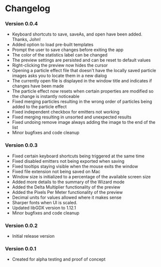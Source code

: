 # Changelog
### Version 0.0.4
* Keyboard shortcuts to save, saveAs, and open have been added. Thanks, John!
* Added option to load pre-built templates
* Prompt the user to save changes before exiting the app
* The color of the statistics label can be changed
* The preview settings are persisted and can be reset to default values
* Right-clicking the preview now hides the cursor
* Opening a particle effect file that doesn't have the locally saved particle images asks you to locate them in a new dialog
* The currently open file is displayed in the window title and indicates if changes have been made
* The particle effect now resets when certain properties are modified so the change is instantly noticeable 
* Fixed merging particles resulting in the wrong order of particles being added to the particle effect
* Fixed independent checkbox for emitters not working
* Fixed merging resulting in unsorted and unexpected results
* Fixed undoing remove image always adding the image to the end of the list
* Minor bugfixes and code cleanup
### Version 0.0.3
* Fixed certain keyboard shortcuts being triggered at the same time
* Fixed disabled emitters not being exported when saving
* Fixed tooltips staying visible when the mouse exits the window
* Fixed file extension not being saved on Mac
* Window size is initialized to a percentage of the available screen size
* Added more details to the summary of the Wizard mode
* Added the Delta Multiplier functionality of the preview
* Added the Pixels Per Meter functionality of the preview
* Decimal units for values allowed where it makes sense
* Sharper fonts when UI is scaled.
* Updated libGDX version to 1.12.1
* Minor bugfixes and code cleanup
### Version 0.0.2
* Initial release version
### Version 0.0.1
* Created for alpha testing and proof of concept
